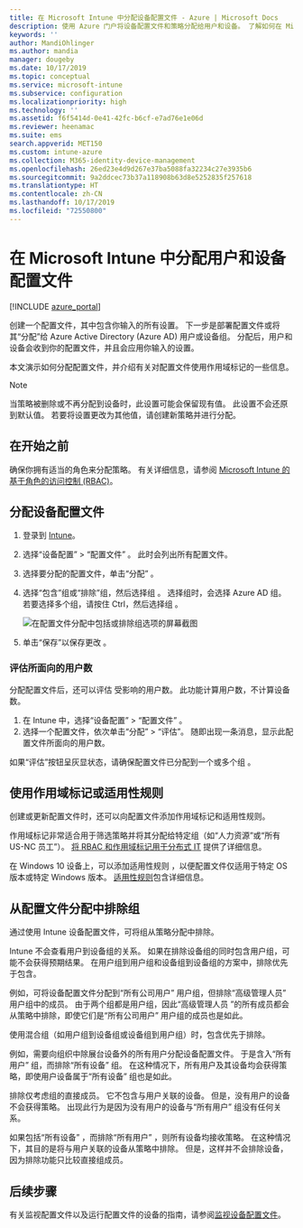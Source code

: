 ```yaml
---
title: 在 Microsoft Intune 中分配设备配置文件 - Azure | Microsoft Docs
description: 使用 Azure 门户将设备配置文件和策略分配给用户和设备。 了解如何在 Microsoft InTune 中从配置文件分配中排除组。
keywords: ''
author: MandiOhlinger
ms.author: mandia
manager: dougeby
ms.date: 10/17/2019
ms.topic: conceptual
ms.service: microsoft-intune
ms.subservice: configuration
ms.localizationpriority: high
ms.technology: ''
ms.assetid: f6f5414d-0e41-42fc-b6cf-e7ad76e1e06d
ms.reviewer: heenamac
ms.suite: ems
search.appverid: MET150
ms.custom: intune-azure
ms.collection: M365-identity-device-management
ms.openlocfilehash: 26ed23e4d9d267e37ba5088fa32234c27e3935b6
ms.sourcegitcommit: 9a2ddcec73b37a118908b63d8e5252835f257618
ms.translationtype: HT
ms.contentlocale: zh-CN
ms.lasthandoff: 10/17/2019
ms.locfileid: "72550800"
---
```

# <a name="assign-user-and-device-profiles-in-microsoft-intune"></a>在 Microsoft Intune 中分配用户和设备配置文件

[!INCLUDE [azure_portal](../includes/azure_portal.md)]

创建一个配置文件，其中包含你输入的所有设置。 下一步是部署配置文件或将其“分配”给 Azure Active Directory (Azure AD) 用户或设备组。 分配后，用户和设备会收到你的配置文件，并且会应用你输入的设置。

本文演示如何分配配置文件，并介绍有关对配置文件使用作用域标记的一些信息。

> [!NOTE]  
> 当策略被删除或不再分配到设备时，此设置可能会保留现有值。 此设置不会还原到默认值。 若要将设置更改为其他值，请创建新策略并进行分配。

## <a name="before-you-begin"></a>在开始之前

确保你拥有适当的角色来分配策略。 有关详细信息，请参阅 [Microsoft Intune 的基于角色的访问控制 (RBAC)](../fundamentals/role-based-access-control.md)。

## <a name="assign-a-device-profile"></a>分配设备配置文件

1. 登录到 [Intune](https://go.microsoft.com/fwlink/?linkid=2090973)。
2. 选择“设备配置” > “配置文件”   。 此时会列出所有配置文件。
3. 选择要分配的配置文件，单击“分配”  。
4. 选择“包含”组或“排除”组，然后选择组   。 选择组时，会选择 Azure AD 组。 若要选择多个组，请按住 Ctrl，然后选择组  。

    ![在配置文件分配中包括或排除组选项的屏幕截图](./media/device-profile-assign/group-include-exclude.png)

5. 单击“保存”以保存更改  。

### <a name="evaluate-how-many-users-are-targeted"></a>评估所面向的用户数

分配配置文件后，还可以评估  受影响的用户数。 此功能计算用户数，不计算设备数。

1. 在 Intune 中，选择“设备配置” > “配置文件”   。
2. 选择一个配置文件，依次单击“分配”   >   “评估”。 随即出现一条消息，显示此配置文件所面向的用户数。

如果“评估”按钮呈灰显状态，请确保配置文件已分配到一个或多个组  。

## <a name="use-scope-tags-or-applicability-rules"></a>使用作用域标记或适用性规则

创建或更新配置文件时，还可以向配置文件添加作用域标记和适用性规则。

 作用域标记非常适合用于筛选策略并将其分配给特定组（如“人力资源”或“所有 US-NC 员工”）。 [将 RBAC 和作用域标记用于分布式 IT](../fundamentals/scope-tags.md) 提供了详细信息。

在 Windows 10 设备上，可以添加适用性规则  ，以便配置文件仅适用于特定 OS 版本或特定 Windows 版本。 [适用性规则](device-profile-create.md#applicability-rules)包含详细信息。

## <a name="exclude-groups-from-a-profile-assignment"></a>从配置文件分配中排除组

通过使用 Intune 设备配置文件，可将组从策略分配中排除。

Intune 不会查看用户到设备组的关系。 如果在排除设备组的同时包含用户组，可能不会获得预期结果。 在用户组到用户组和设备组到设备组的方案中，排除优先于包含。

例如，可将设备配置文件分配到“所有公司用户”  用户组，但排除“高级管理人员”  用户组中的成员。 由于两个组都是用户组，因此“高级管理人员  ”的所有成员都会从策略中排除，即使它们是“所有公司用户”  用户组的成员也是如此。

使用混合组（如用户组到设备组或设备组到用户组）时，包含优先于排除。

例如，需要向组织中除展台设备外的所有用户分配设备配置文件。 于是含入“所有用户”  组，而排除“所有设备”  组。 在这种情况下，所有用户及其设备均会获得策略，即使用户设备属于“所有设备”  组也是如此。

排除仅考虑组的直接成员。 它不包含与用户关联的设备。 但是，没有用户的设备不会获得策略。 出现此行为是因为没有用户的设备与“所有用户”  组没有任何关系。

如果包括“所有设备”  ，而排除“所有用户”  ，则所有设备均接收策略。 在这种情况下，其目的是将与用户关联的设备从策略中排除。 但是，这样并不会排除设备，因为排除功能只比较直接组成员。

## <a name="next-steps"></a>后续步骤

有关监视配置文件以及运行配置文件的设备的指南，请参阅[监视设备配置文件](device-profile-monitor.md)。
